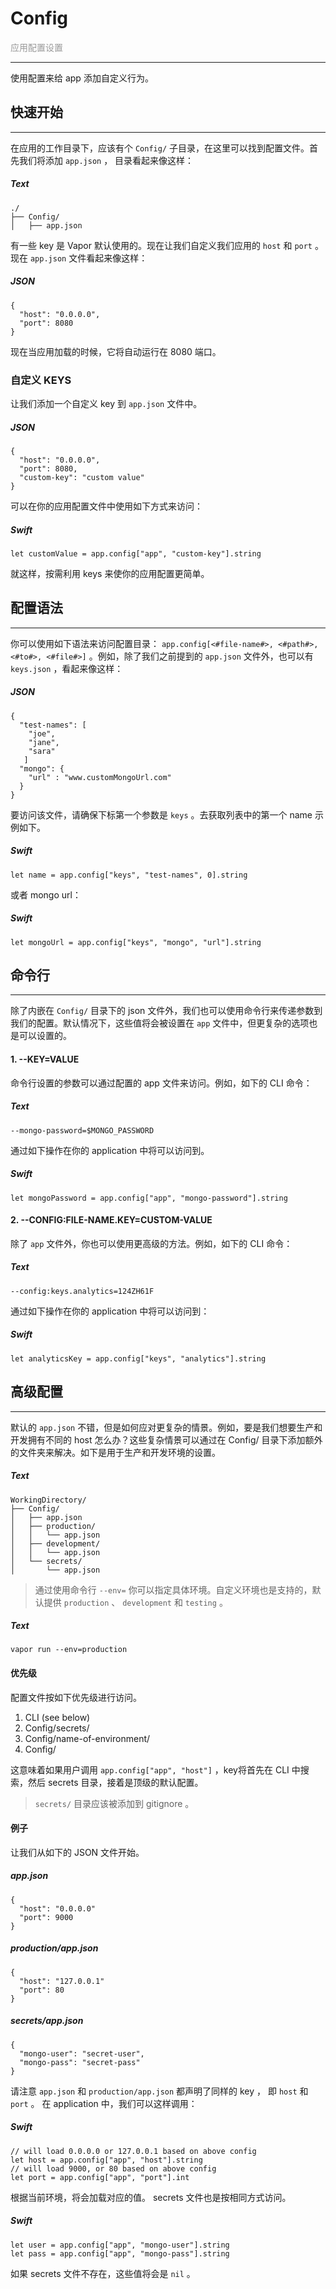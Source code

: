# Config
<font color="#999999">应用配置设置</font>

---
使用配置来给 app 添加自定义行为。

## 快速开始
---
在应用的工作目录下，应该有个 ```Config/``` 子目录，在这里可以找到配置文件。首先我们将添加 ```app.json``` ， 目录看起来像这样：

##### Text
```
./
├── Config/
│   ├── app.json
```
有一些 key 是 Vapor 默认使用的。现在让我们自定义我们应用的 ```host``` 和 ```port``` 。现在 ```app.json``` 文件看起来像这样：

##### JSON
```
{
  "host": "0.0.0.0",
  "port": 8080
}
```

现在当应用加载的时候，它将自动运行在 8080 端口。

### 自定义 KEYS
让我们添加一个自定义 key 到 ```app.json``` 文件中。

##### JSON
```
{
  "host": "0.0.0.0",
  "port": 8080,
  "custom-key": "custom value"
}
```

可以在你的应用配置文件中使用如下方式来访问：

##### Swift
```
let customValue = app.config["app", "custom-key"].string
```

就这样，按需利用 keys 来使你的应用配置更简单。

## 配置语法
---
你可以使用如下语法来访问配置目录： ```app.config[<#file-name#>, <#path#>, <#to#>, <#file#>]``` 。例如，除了我们之前提到的 ```app.json``` 文件外，也可以有 ```keys.json``` ，看起来像这样：

##### JSON
```
{
  "test-names": [
    "joe",
    "jane",
    "sara"
   ]
  "mongo": {
    "url" : "www.customMongoUrl.com"
  }
}
```

要访问该文件，请确保下标第一个参数是 ```keys``` 。去获取列表中的第一个 name 示例如下。

##### Swift
```
let name = app.config["keys", "test-names", 0].string
```

或者 mongo url：

##### Swift
```
let mongoUrl = app.config["keys", "mongo", "url"].string
```

## 命令行
---
除了内嵌在 ```Config/``` 目录下的 json 文件外，我们也可以使用命令行来传递参数到我们的配置。默认情况下，这些值将会被设置在 ```app``` 文件中，但更复杂的选项也是可以设置的。

#### 1. --KEY=VALUE

命令行设置的参数可以通过配置的 app 文件来访问。例如，如下的 CLI 命令：

##### Text
```
--mongo-password=$MONGO_PASSWORD
```

通过如下操作在你的 application 中将可以访问到。

##### Swift
```
let mongoPassword = app.config["app", "mongo-password"].string
```

#### 2. --CONFIG:FILE-NAME.KEY=CUSTOM-VALUE

除了 ```app``` 文件外，你也可以使用更高级的方法。例如，如下的 CLI 命令：

##### Text
```
--config:keys.analytics=124ZH61F
```

通过如下操作在你的 application 中将可以访问到：

##### Swift
```
let analyticsKey = app.config["keys", "analytics"].string
```

## 高级配置
---
默认的 ```app.json``` 不错，但是如何应对更复杂的情景。例如，要是我们想要生产和开发拥有不同的 host 怎么办？这些复杂情景可以通过在 Config/  目录下添加额外的文件夹来解决。如下是用于生产和开发环境的设置。

##### Text
```
WorkingDirectory/
├── Config/
│   ├── app.json
│   ├── production/
│   │   └── app.json
│   ├── development/
│   │   └── app.json
│   └── secrets/
│       └── app.json
```

> 通过使用命令行 ```--env=``` 你可以指定具体环境。自定义环境也是支持的，默认提供 ```production``` 、 ```development``` 和 ```testing``` 。

##### Text
```
vapor run --env=production
```

#### 优先级
配置文件按如下优先级进行访问。

1. CLI (see below)
2. Config/secrets/
3. Config/name-of-environment/
4. Config/

这意味着如果用户调用 ```app.config["app", "host"]``` ，key将首先在 CLI 中搜索，然后 secrets 目录，接着是顶级的默认配置。

> ```secrets/``` 目录应该被添加到 gitignore 。

#### 例子

让我们从如下的 JSON 文件开始。

##### app.json
```
{
  "host": "0.0.0.0"
  "port": 9000
}
```

##### production/app.json
```
{
  "host": "127.0.0.1"
  "port": 80
}
```

##### secrets/app.json
```
{
  "mongo-user": "secret-user",
  "mongo-pass": "secret-pass"
}
```

请注意 ```app.json``` 和 ```production/app.json``` 都声明了同样的 key ， 即 ```host``` 和 ```port``` 。 在 application 中，我们可以这样调用：

##### Swift
```
// will load 0.0.0.0 or 127.0.0.1 based on above config
let host = app.config["app", "host"].string
// will load 9000, or 80 based on above config
let port = app.config["app", "port"].int
```

根据当前环境，将会加载对应的值。 secrets 文件也是按相同方式访问。

##### Swift
```
let user = app.config["app", "mongo-user"].string
let pass = app.config["app", "mongo-pass"].string
```

如果 secrets 文件不存在，这些值将会是 ```nil``` 。